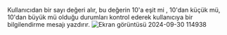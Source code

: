 Kullanıcıdan bir sayı değeri alır, bu değerin 10'a eşit mi , 10'dan küçük mü, 10'dan büyük mü olduğu durumları kontrol ederek kullanıcıya bir bilgilendirme mesajı yazdırır.
![Ekran görüntüsü 2024-09-30 114938](https://github.com/user-attachments/assets/7e0c783a-e50f-4617-9567-f733d23da2b0)
